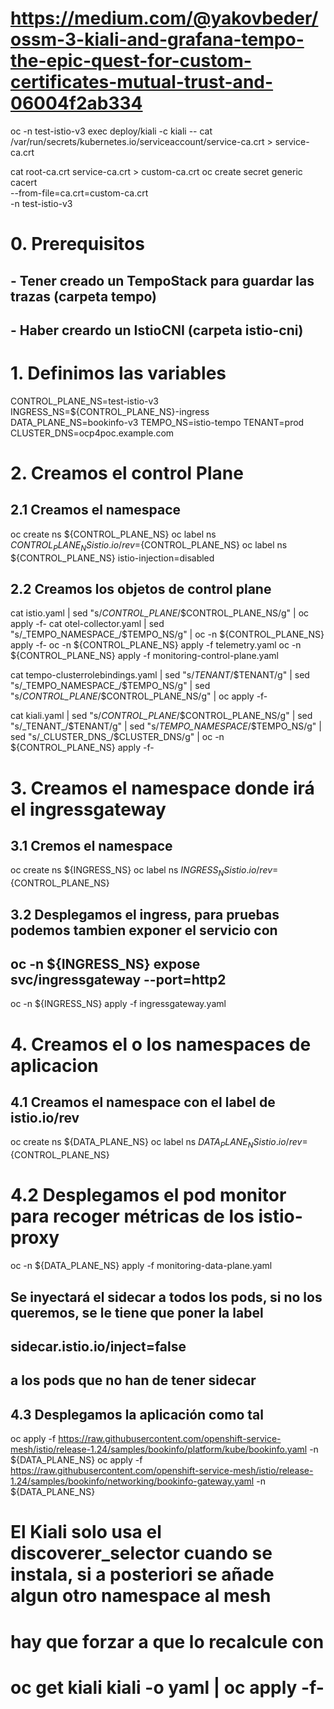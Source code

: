 # https://medium.com/@yakovbeder/ossm-3-kiali-and-grafana-tempo-the-epic-quest-for-custom-certificates-mutual-trust-and-06004f2ab334

oc -n test-istio-v3 exec deploy/kiali -c kiali -- cat /var/run/secrets/kubernetes.io/serviceaccount/service-ca.crt > service-ca.crt

cat root-ca.crt service-ca.crt > custom-ca.crt
oc create secret generic cacert \
  --from-file=ca.crt=custom-ca.crt \
  -n test-istio-v3

# 0. Prerequisitos
## - Tener creado un TempoStack para guardar las trazas (carpeta tempo)
## - Haber creardo un IstioCNI (carpeta istio-cni)

# 1. Definimos las variables

CONTROL_PLANE_NS=test-istio-v3
INGRESS_NS=${CONTROL_PLANE_NS}-ingress
DATA_PLANE_NS=bookinfo-v3
TEMPO_NS=istio-tempo
TENANT=prod
CLUSTER_DNS=ocp4poc.example.com

# 2. Creamos el control Plane

## 2.1 Creamos el namespace
oc create ns ${CONTROL_PLANE_NS}
oc label ns ${CONTROL_PLANE_NS} istio.io/rev=${CONTROL_PLANE_NS}
oc label ns ${CONTROL_PLANE_NS} istio-injection=disabled

## 2.2 Creamos los objetos de control plane

cat istio.yaml | sed "s/_CONTROL_PLANE_/$CONTROL_PLANE_NS/g" | oc apply -f-
cat otel-collector.yaml | sed "s/_TEMPO_NAMESPACE_/$TEMPO_NS/g" | oc -n ${CONTROL_PLANE_NS} apply -f-
oc -n ${CONTROL_PLANE_NS} apply -f telemetry.yaml
oc -n ${CONTROL_PLANE_NS} apply -f monitoring-control-plane.yaml

cat tempo-clusterrolebindings.yaml | sed "s/_TENANT_/$TENANT/g" | sed "s/_TEMPO_NAMESPACE_/$TEMPO_NS/g" | sed "s/_CONTROL_PLANE_/$CONTROL_PLANE_NS/g" | oc apply -f-

cat kiali.yaml | sed "s/_CONTROL_PLANE_/$CONTROL_PLANE_NS/g" | sed "s/_TENANT_/$TENANT/g" | sed "s/_TEMPO_NAMESPACE_/$TEMPO_NS/g" | sed "s/_CLUSTER_DNS_/$CLUSTER_DNS/g" | oc -n ${CONTROL_PLANE_NS} apply -f-

# 3. Creamos el namespace donde irá el ingressgateway

## 3.1 Cremos el namespace
oc create ns ${INGRESS_NS}
oc label ns ${INGRESS_NS} istio.io/rev=${CONTROL_PLANE_NS}

## 3.2 Desplegamos el ingress, para pruebas podemos tambien exponer el servicio con 
## oc -n ${INGRESS_NS} expose svc/ingressgateway --port=http2
oc -n ${INGRESS_NS} apply -f ingressgateway.yaml


# 4. Creamos el o los namespaces de aplicacion
## 4.1 Creamos el namespace  con el label de istio.io/rev
oc create ns ${DATA_PLANE_NS}
oc label ns ${DATA_PLANE_NS} istio.io/rev=${CONTROL_PLANE_NS}

# 4.2 Desplegamos el pod monitor para recoger métricas de los istio-proxy
oc -n ${DATA_PLANE_NS} apply -f monitoring-data-plane.yaml

## Se inyectará el sidecar a todos los pods, si no los queremos, se le tiene que poner la label 
##  sidecar.istio.io/inject=false
## a los pods que no han de tener sidecar

## 4.3 Desplegamos la aplicación como tal
oc apply -f https://raw.githubusercontent.com/openshift-service-mesh/istio/release-1.24/samples/bookinfo/platform/kube/bookinfo.yaml -n ${DATA_PLANE_NS}
oc apply -f https://raw.githubusercontent.com/openshift-service-mesh/istio/release-1.24/samples/bookinfo/networking/bookinfo-gateway.yaml -n ${DATA_PLANE_NS}


# El Kiali solo usa el discoverer_selector cuando se instala, si a posteriori se añade algun otro namespace al mesh
# hay que forzar a que lo recalcule con
# oc get kiali kiali -o yaml | oc apply -f-